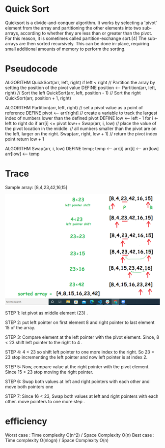 # Quick Sort

Quicksort is a divide-and-conquer algorithm. It works by selecting a 'pivot' element from the array and partitioning the other elements into two sub-arrays, according to whether they are less than or greater than the pivot. For this reason, it is sometimes called partition-exchange sort.[4] The sub-arrays are then sorted recursively. This can be done in-place, requiring small additional amounts of memory to perform the sorting.


# Pseudocode

ALGORITHM QuickSort(arr, left, right)
    if left < right
        // Partition the array by setting the position of the pivot value 
        DEFINE position <-- Partition(arr, left, right)
        // Sort the left
        QuickSort(arr, left, position - 1)
        // Sort the right
        QuickSort(arr, position + 1, right)

ALGORITHM Partition(arr, left, right)
    // set a pivot value as a point of reference
    DEFINE pivot <-- arr[right]
    // create a variable to track the largest index of numbers lower than the defined pivot
    DEFINE low <-- left - 1
    for i <- left to right do
        if arr[i] <= pivot
            low++
            Swap(arr, i, low)
    // place the value of the pivot location in the middle.
    // all numbers smaller than the pivot are on the left, larger on the right. 
     Swap(arr, right, low + 1)
    // return the pivot index point
     return low + 1

ALGORITHM Swap(arr, i, low)
    DEFINE temp;
    temp <-- arr[i]
    arr[i] <-- arr[low]
    arr[low] <-- temp



# Trace 

Sample array: [8,4,23,42,16,15]

![blog](blog.png)


STEP 1: let pivot as middle element (23) .

STEP 2: put left pointer on  first  element 8 and right pointer to last element 15 of the array.

STEP 3: Compare element at the left pointer with the pivot element. Since, 8 < 23 shift left pointer to the right to 4 .

STEP 4: 4 < 23 so shift left pointer to one more index to the right. So  23 = 23 stop incrementing the left pointer and now left pointer is at index 2.

STEP 5: Now, compare value at the right pointer with the pivot element. Since 15 < 23 stop moving the right pointer.

STEP 6: Swap both values at left and right pointers with each other and move both pointers one 

STEP 7: Since 16 < 23, Swap both values at left and right pointers with each other. move pointers to one more step .


# efficiency

Worst case : Time complexity O(n^2) / Space Complexity O(n)
Best case : Time complexity O(nlogn) / Space Complexity O(n)